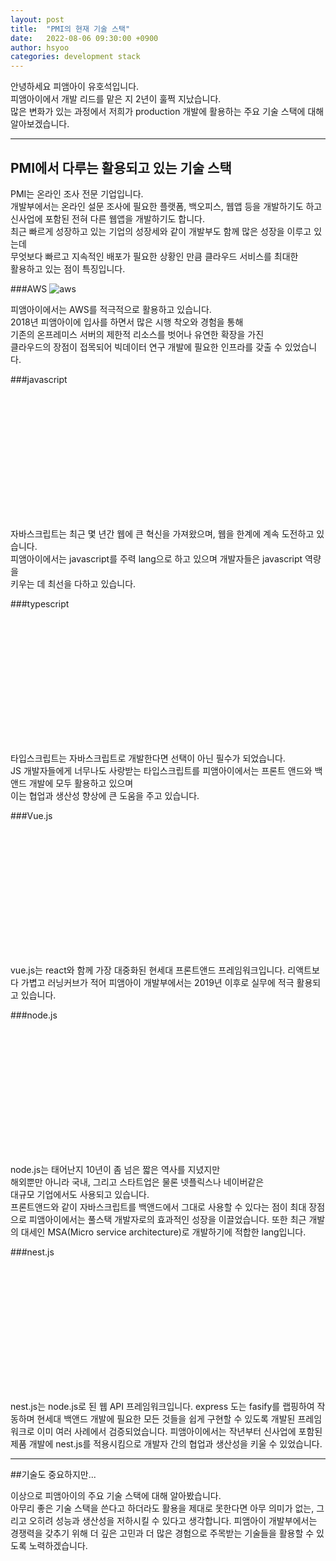 ```yaml
---
layout: post
title:  "PMI의 현재 기술 스택"
date:   2022-08-06 09:30:00 +0900
author: hsyoo
categories: development stack
---
```


안녕하세요 피앰아이 유호석입니다.  
피앰아이에서 개발 리드를 맡은 지 2년이 훌쩍 지났습니다.  
많은 변화가 있는 과정에서 저희가 production 개발에 활용하는
주요 기술 스택에 대해 알아보겠습니다.

<hr/>

## PMI에서 다루는 활용되고 있는 기술 스택

PMI는 온라인 조사 전문 기업입니다.  
개발부에서는 온라인 설문 조사에 필요한 플랫폼, 백오피스, 웹앱 등을 개발하기도 하고  
신사업에 포함된 전혀 다른 웹앱을 개발하기도 합니다.  
최근 빠르게 성장하고 있는 기업의 성장세와 같이 개발부도 함께 많은 성장을 이루고 있는데  
무엇보다 빠르고 지속적인 배포가 필요한 상황인 만큼 클라우드 서비스를 최대한  
활용하고 있는 점이 특징입니다.

###AWS
![aws](https://assets.cloud.im/prod/ux1/images/logos/aws/aws-2x.png)

피앰아이에서는 AWS를 적극적으로 활용하고 있습니다.    
2018년 피앰아이에 입사를 하면서 많은 시행 착오와 경험을 통해  
기존의 온프레미스 서버의 제한적 리소스를 벗어나 유연한 확장을 가진   
클라우드의 장점이 접목되어 빅데이터 연구 개발에 필요한 인프라를 갖출 수 있었습니다.  

###javascript
<div style="background-size: 120%; background-position: center; background-repeat: no-repeat; width: 200px; height:200px; background-image: url('https://www.tkssharma.com/static/1bbde74a918ac99b9e7319e041cb62b5/1e586/js.png')"></div>

자바스크립트는 최근 몇 년간 웹에 큰 혁신을 가져왔으며, 웹을 한계에 계속 도전하고 있습니다.  
피앰아이에서는 javascript를 주력 lang으로 하고 있으며 개발자들은 javascript 역량을  
키우는 데 최선을 다하고 있습니다.

###typescript
<div style="background-size: 95%; background-repeat: no-repeat; width: 200px; height:200px; background-image: url('https://miro.medium.com/max/256/1*iA-WRbWcbYd3BFAzzFypWg.png')"></div>

타입스크립트는 자바스크립트로 개발한다면 선택이 아닌 필수가 되었습니다.  
JS 개발자들에게 너무나도 사랑받는 타입스크립트를 피앰아이에서는 프론트 앤드와 백앤드 개발에 모두 활용하고 있으며  
이는 협업과 생산성 향상에 큰 도움을 주고 있습니다.


###Vue.js 
<div style="background-size: 95%; background-repeat: no-repeat; width: 200px; height:200px; background-image: url('https://3390074290-files.gitbook.io/~/files/v0/b/gitbook-legacy-files/o/spaces%2F-LYGyJlfT4aHSW1TgIhy%2Favatar.png?generation=1549715847389320&alt=media')"></div>

vue.js는 react와 함께 가장 대중화된 현세대 프론트앤드 프레임워크입니다.
리액트보다 가볍고 러닝커브가 적어 피앰아이 개발부에서는 2019년 이후로
실무에 적극 활용되고 있습니다.

###node.js
<div style="background-size: 95%; background-repeat: no-repeat; width: 200px; height:200px; background-image: url('https://global.download.synology.com/download/Package/img/Node.js_v14/14.18.1-1010/thumb_256.png')"></div>

node.js는 태어난지 10년이 좀 넘은 짧은 역사를 지녔지만  
해외뿐만 아니라 국내, 그리고 스타트업은 물론 넷플릭스나 네이버같은   
대규모 기업에서도 사용되고 있습니다.  
프론트앤드와 같이 자바스크립트를 백앤드에서 그대로 사용할 수 있다는 점이 최대 장점으로
피앰아이에서는 풀스택 개발자로의 효과적인 성장을 이끌었습니다.
또한 최근 개발의 대세인 MSA(Micro service architecture)로 개발하기에
적합한 lang입니다.


###nest.js
<div style="background-size: 95%; background-repeat: no-repeat; width: 200px; height:200px; background-image: url('https://sp-ao.shortpixel.ai/client/q_glossy,ret_img,w_256/https://itsolution24x7.com/blog/wp-content/uploads/2020/06/nest.png')"></div>

nest.js는 node.js로 된 웹 API 프레임워크입니다. express 도는 fasify를 랩핑하여 작동하며
현세대 백앤드 개발에 필요한 모든 것들을 쉽게 구현할 수 있도록 개발된 프레임워크로
이미 여러 사례에서 검증되었습니다.
피앰아이에서는 작년부터 신사업에 포함된 제품 개발에 nest.js를 적용시킴으로
개발자 간의 협업과 생산성을 키울 수 있었습니다.

<hr/>

##기술도 중요하지만...

이상으로 피앰아이의 주요 기술 스택에 대해 알아봤습니다.  
아무리 좋은 기술 스택을 쓴다고 하더라도 활용을 제대로 못한다면 아무 의미가 없는, 그리고 오히려 성능과 생산성을 저하시킬 수 있다고 생각합니다. 
피앰아이 개발부에서는 경쟁력을 갖추기 위해 더 깊은 고민과 더 많은 경험으로
주목받는 기술들을 활용할 수 있도록 노력하겠습니다.




